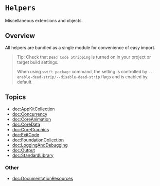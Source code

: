 # ``Helpers``

Miscellaneous extensions and objects.

## Overview

All helpers are bundled as a single module for convenience of easy import.

> Tip: Check that `Dead Code Stripping` is turned on in your project or target build settings.
>
> When using `swift package` command, the setting is controlled by `--enable-dead-strip/--disable-dead-strip` flags and is enabled by default.

## Topics

- <doc:AppKitCollection>
- <doc:Concurrency>
- <doc:CoreAnimation>
- <doc:CoreData>
- <doc:CoreGraphics>
- <doc:ExitCode>
- <doc:FoundationCollection>
- <doc:LoggingAndDebugging>
- <doc:Output>
- <doc:StandardLibrary>

### Other

- <doc:DocumentationResources>
